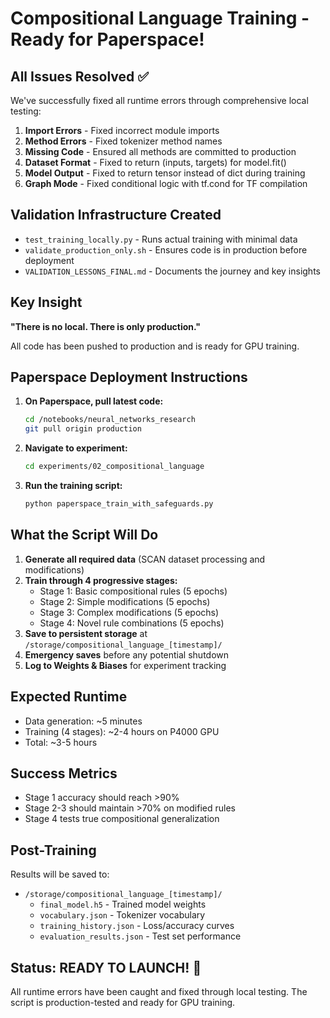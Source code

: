 # Compositional Language Training - Ready for Paperspace!

## All Issues Resolved ✅

We've successfully fixed all runtime errors through comprehensive local testing:

1. **Import Errors** - Fixed incorrect module imports
2. **Method Errors** - Fixed tokenizer method names  
3. **Missing Code** - Ensured all methods are committed to production
4. **Dataset Format** - Fixed to return (inputs, targets) for model.fit()
5. **Model Output** - Fixed to return tensor instead of dict during training
6. **Graph Mode** - Fixed conditional logic with tf.cond for TF compilation

## Validation Infrastructure Created

- `test_training_locally.py` - Runs actual training with minimal data
- `validate_production_only.sh` - Ensures code is in production before deployment
- `VALIDATION_LESSONS_FINAL.md` - Documents the journey and key insights

## Key Insight

**"There is no local. There is only production."**

All code has been pushed to production and is ready for GPU training.

## Paperspace Deployment Instructions

1. **On Paperspace, pull latest code:**
   ```bash
   cd /notebooks/neural_networks_research
   git pull origin production
   ```

2. **Navigate to experiment:**
   ```bash
   cd experiments/02_compositional_language
   ```

3. **Run the training script:**
   ```bash
   python paperspace_train_with_safeguards.py
   ```

## What the Script Will Do

1. **Generate all required data** (SCAN dataset processing and modifications)
2. **Train through 4 progressive stages:**
   - Stage 1: Basic compositional rules (5 epochs)
   - Stage 2: Simple modifications (5 epochs)
   - Stage 3: Complex modifications (5 epochs)
   - Stage 4: Novel rule combinations (5 epochs)
3. **Save to persistent storage** at `/storage/compositional_language_[timestamp]/`
4. **Emergency saves** before any potential shutdown
5. **Log to Weights & Biases** for experiment tracking

## Expected Runtime

- Data generation: ~5 minutes
- Training (4 stages): ~2-4 hours on P4000 GPU
- Total: ~3-5 hours

## Success Metrics

- Stage 1 accuracy should reach >90%
- Stage 2-3 should maintain >70% on modified rules
- Stage 4 tests true compositional generalization

## Post-Training

Results will be saved to:
- `/storage/compositional_language_[timestamp]/`
  - `final_model.h5` - Trained model weights
  - `vocabulary.json` - Tokenizer vocabulary
  - `training_history.json` - Loss/accuracy curves
  - `evaluation_results.json` - Test set performance

## Status: READY TO LAUNCH! 🚀

All runtime errors have been caught and fixed through local testing.
The script is production-tested and ready for GPU training.